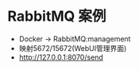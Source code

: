 # RabbitMQ 案例

* Docker -> RabbitMQ:management
* 映射5672/15672(WebUI管理界面)
* http://127.0.0.1:8070/send